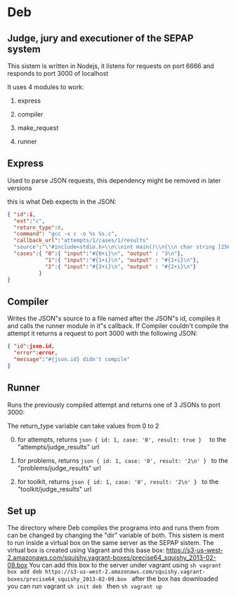 Deb
====
Judge, jury and executioner of the SEPAP system
------------------------------------------------


This sistem is written in Nodejs, it listens for requests on port 6666 and responds to port 3000 of localhost

It uses 4 modules to work:

1. express

2. compiler

3. make_request

4. runner

Express
---------
Used to parse JSON requests, this dependency might be removed in later versions

this is what Deb expects in the JSON:

```json
{ "id":i,
  "ext":"c",
  "return_type":0,
  "command": "gcc -x c -o %s %s.c",
  "callback_url":"attempts/1/cases/1/results"
  "source":"\"#include<stdio.h>\\n\\nint main()\\n{\\n char string [256];\\n gets (string);\\n printf(\\\"%s\\\\n\\\",string);\\n return 0;\\n}\\n\"",
  "cases":{ "0":{ "input":"#{0+i}\n", "output" : "3\n"},
            "1":{ "input":"#{1+i}\n", "output" : "#{1+i}\n"},
            "2":{ "input":"#{2+i}\n", "output" : "#{2+i}\n"}
          }
}
```

Compiler
---------
Writes the JSON"s source to a file named after the JSON"s id, compiles it and calls the runner module in it"s callback.
If Compiler couldn't compile the attempt it returns a request to port 3000 with the following JSON:

```json
{ "id":json.id,
  "error":error,
  "message":"#{json.id} didn't compile"
}
```


Runner
--------
Runs the previously compiled attempt and returns one of 3 JSONs to port 3000:

The return_type variable can take values from 0 to 2

0. for attempts, returns ```json { id: 1, case: '0', result: true }  ``` to the "attempts/judge_results" url

1. for problems, returns ```json { id: 1, case: '0', result: '2\n' } ``` to the "problems/judge_results" url

2. for toolkit,  returns ```json { id: 1, case: '0', result: '2\n' } ``` to the "toolkit/judge_results" url



Set up
---------

The directory where Deb compiles the programs into and runs them from can be changed by changing the "dir" variable of both.
This sistem is ment to run inside a virtual box on the same server as the SEPAP sistem. The virtual box is created using Vagrant and this base box:
https://s3-us-west-2.amazonaws.com/squishy.vagrant-boxes/precise64_squishy_2013-02-09.box
You can add this box to the server under vagrant using
```sh vagrant box add deb https://s3-us-west-2.amazonaws.com/squishy.vagrant-boxes/precise64_squishy_2013-02-09.box ```
after the box has downloaded you can run vagrant ```sh init deb ``` then ```sh vagrant up ```

